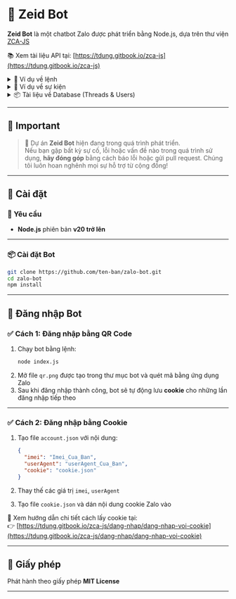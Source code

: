# 🤖 Zeid Bot

**Zeid Bot** là một chatbot Zalo được phát triển bằng Node.js, dựa trên thư viện [ZCA-JS](https://github.com/RFS-ADRENO/zca-js)

📚 Xem tài liệu API tại: [https://tdung.gitbook.io/zca-js](https://tdung.gitbook.io/zca-js)

<details>
<summary>📁 Ví dụ về lệnh</summary>

```javascript 
module.exports.config = {
  name: 'example', // Tên của lệnh
  version: '1.0.0', // Phiên bản của lệnh
  role: 0, // Quyền hạn 0: thành viên, 1: support bot, 2: admin bot
  author: 'ShinTHL09', // Tác giả của lệnh
  description: 'Lệnh mẫu', // Thông tin lệnh
  category: 'Tiện ích', // Mục của lệnh
  usage: 'restart', // Cách dùng lệnh
  cooldowns: 2, // Thời gian hồi lệnh
  dependencies: {} // Các thư viện cần thiết (Bot sẽ tự cài khi load lệnh)
};


module.exports.run = async ({ args, event, api, Users, Thread }) => {
  const { threadId, type } = event;

  return api.sendMessage("Đây là lệnh mẫu", threadId, type);

};
```

</details>

<details>
<summary>📁 Ví dụ về sự kiện</summary>

```javascript 
module.exports.config = {
    name: "example", // Tên của sự kiện
    event_type: ["message"], // Loại event, có thể nhận nhiều event 1 lúc
    version: "1.0.0", // Phiên bản của sự kiện
    author: "ShinTHL09 ", // Tác giả của sự kiện
    description: "Sự kiện mẫu", // Thông tin sự kiện
    dependencies: {} // Các thư viện cần thiết (Bot sẽ tự cài khi load sự kiện)
};

// Bot nhại tin nhắn
module.exports.run = async function({ api, event, eventType, Users, threads }) {
    const { threaId, type, data } = event;
    const msg = data.content;
    return api.sendMessage(msg, threaId, type);
};
```

</details>

<details>
<summary>📦 Tài liệu về Database (Threads & Users)</summary>

### 🧵 Threads

- **Lấy dữ liệu box:**
  ```js
  await Thread.getData("id_box");
  ```

- **Lưu dữ liệu box:**
  ```js
  await Thread.saveData("id_box", data_json);
  ```

- 🔹 **Ví dụ lấy dữ liệu:**
  ```js
  const databox = (await Thread.getData("id_box")).data;
  ```

  **Response:**
  ```json
  {
    "ban": false,
    "admin_only": false,
    "support_only": false,
    "box_only": false,
    "prefix": "/"
  }
  ```

- 🔹 **Ví dụ đổi prefix:**
  ```js
  const databox = (await Thread.getData("id_box")).data;
  databox.prefix = "!";
  return Thread.saveData("id_box", databox);
  ```

---

### 👤 Users

- **Lấy dữ liệu user:**
  ```js
  await Users.getData("user_id");
  ```

- **Lưu dữ liệu user:**
  ```js
  await Users.saveData("user_id", data_json);
  ```

- 🔹 **Ví dụ lấy dữ liệu:**
  ```js
  const datauser = (await Users.getData("user_id")).data;
  ```

  **Response:**
  ```json
  {
    "ban": false,
    "money": 0
  }
  ```

- 🔹 **Ví dụ đổi tiền:**
  ```js
  const datauser = (await Users.getData("user_id")).data;
  datauser.money = 1000;
  return Users.saveData("user_id", datauser);
  ```

</details>


---
## 📌 Important

> 🚧 Dự án **Zeid Bot** hiện đang trong quá trình phát triển.  
> Nếu bạn gặp bất kỳ sự cố, lỗi hoặc vấn đề nào trong quá trình sử dụng, **hãy đóng góp** bằng cách báo lỗi hoặc gửi pull request. 
> Chúng tôi luôn hoan nghênh mọi sự hỗ trợ từ cộng đồng!

---

## 🚀 Cài đặt

### 🔧 Yêu cầu

- **Node.js** phiên bản **v20 trở lên**

---

### 📦 Cài đặt Bot

```bash
git clone https://github.com/ten-ban/zalo-bot.git
cd zalo-bot
npm install
```

---

## 🔐 Đăng nhập Bot

### ✅ Cách 1: Đăng nhập bằng **QR Code**

1. Chạy bot bằng lệnh:
   ```bash
   node index.js
   ```
2. Mở file `qr.png` được tạo trong thư mục bot và quét mã bằng ứng dụng Zalo
3. Sau khi đăng nhập thành công, bot sẽ tự động lưu **cookie** cho những lần đăng nhập tiếp theo

---

### ✅ Cách 2: Đăng nhập bằng **Cookie**

1. Tạo file `account.json` với nội dung:

   ```json
   {
     "imei": "Imei_Cua_Ban",
     "userAgent": "userAgent_Cua_Ban",
     "cookie": "cookie.json"
   }
   ```

2. Thay thế các giá trị `imei`, `userAgent`

3. Tạo file `cookie.json` và dán nội dung cookie Zalo vào

📘 Xem hướng dẫn chi tiết cách lấy cookie tại:  
👉 [https://tdung.gitbook.io/zca-js/dang-nhap/dang-nhap-voi-cookie](https://tdung.gitbook.io/zca-js/dang-nhap/dang-nhap-voi-cookie)

---

## 📄 Giấy phép

Phát hành theo giấy phép **MIT License**

---